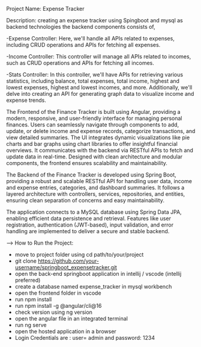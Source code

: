 Project Name: Expense Tracker

Description: creating an expense tracker using Spingboot and mysql as backend technologies
the backend components consists of,

-Expense Controller: Here, we'll handle all APIs related to expenses, including CRUD operations and APIs for fetching all expenses.

-Income Controller: This controller will manage all APIs related to incomes, such as CRUD operations and APIs for fetching all incomes.

-Stats Controller: In this controller, we'll have APIs for retrieving various statistics, including balance, total expenses, total income, highest and lowest 
 expenses, 
 highest and lowest incomes, and more. Additionally, we'll delve into creating an API for generating graph data to visualize income and expense trends.

 The Frontend of the Finance Tracker is built using Angular, providing a modern, responsive, and user-friendly interface for managing personal finances. Users can 
 seamlessly navigate through components to add, update, or delete income and expense records, categorize transactions, and view detailed summaries. The UI integrates 
 dynamic visualizations like pie charts and bar graphs using chart libraries to offer insightful financial overviews. It communicates with the backend via RESTful 
 APIs to fetch and update data in real-time. Designed with clean architecture and modular components, the frontend ensures scalability and maintainability. 

 The Backend of the Finance Tracker is developed using Spring Boot, providing a robust and scalable RESTful API for handling user data, income and expense entries, 
 categories, and dashboard summaries. It follows a layered architecture with controllers, services, repositories, and entities, ensuring clean separation of concerns 
 and easy maintainability.
 
 The application connects to a MySQL database using Spring Data JPA, enabling efficient data persistence and retrieval. Features like user registration, 
 authentication (JWT-based), input validation, and error handling are implemented to deliver a secure and stable backend.


--> How to Run the Project:
 - move to project folder using  cd path/to/your/project
 - git clone https://github.com/your-username/springboot_expensetracker.git
 - open the back-end springboot application in intellij / vscode (intellij preferred)
 - create a database named expense_tracker in mysql workbench
 - open the frontend folder in vscode
 - run npm install
 - run npm install -g @angular/cli@16
 - check version using ng version
 - open the angular file in an integrated terminal
 - run ng serve
 - open the hosted application in a browser
 - Login Credentials are : user= admin  and password: 1234
